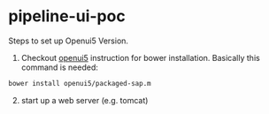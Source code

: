 # pipeline-ui-poc

Steps to set up Openui5 Version.

1. Checkout [openui5](https://github.com/SAP/openui5) instruction for bower installation. Basically this command is needed: 
```sh
bower install openui5/packaged-sap.m
```
2. start up a web server (e.g. tomcat)
